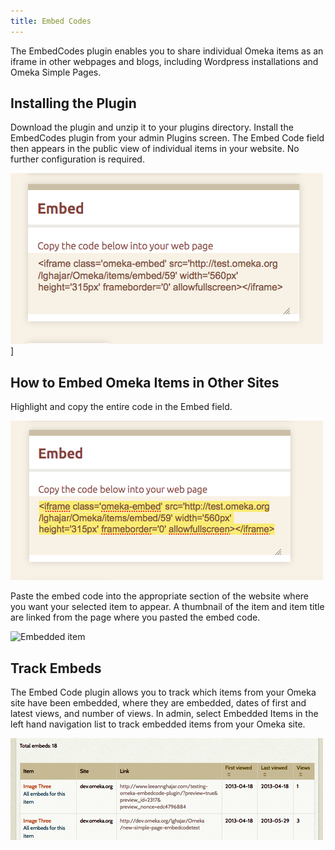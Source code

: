 ```yaml
---
title: Embed Codes
---
```

The EmbedCodes plugin enables you to share individual Omeka items as an iframe in other webpages and blogs, including Wordpress installations and Omeka Simple Pages.

Installing the Plugin
----------------------------------------------------------------
Download the plugin and unzip it to your plugins directory. Install the EmbedCodes plugin from your admin Plugins screen. The Embed Code field then appears in the public view of individual items in your website. No further configuration is required.

![Embed code field](../doc_files/plugin_images/ECfield.png)]

How to Embed Omeka Items in Other Sites 
------------------------------------------------------
Highlight and copy the entire code in the Embed field.
 
![Embed Code field with code highlighted](../doc_files/plugin_images/Edcopy.png)

Paste the embed code into the appropriate section of the website where you want your selected item to appear. A thumbnail of the item and item title are linked from the page where you pasted the embed code.

![Embedded item](https://omeka.org/c/images/9/9c/Ecdone.png)

Track Embeds 
-----------------------------------------------------------------

The Embed Code plugin allows you to track which items from your Omeka site have been embedded, where they are embedded, dates of first and latest views, and number of views. In admin, select Embedded Items in the left hand navigation list to track embedded items from your Omeka site.

![Table tracking embed code usage](../doc_files/plugin_images/Ectrack.png)